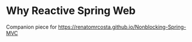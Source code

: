 # Why Reactive Spring Web

Companion piece for https://renatomrcosta.github.io/Nonblocking-Spring-MVC
